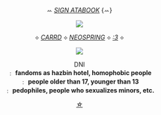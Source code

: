 <div align="center">
  
ꕀ [_SIGN ATABOOK_](https://fyolai.atabook.org) {ꕀ}

<div align="center">

![](https://komarev.com/ghpvc/?username=fyosig&color=c4ac7c&label=freaks
)

⟡ [_CARRD_](https://overquit.carrd.co) ⟡ [_NEOSPRING_](https://neospring.org/@vodkakiss) ⟡ [_:3_](https://youtu.be/MkMRzbB0Xlk?si=z5k9VekkCVU-v5BQ) ⟡

  </div>
<p align="center"><img src="https://github.com/user-attachments/assets/a19afe86-c8e4-48d2-88de-6ae896c0dc43">
<br> 
  
DNI <br>
﹕ **fandoms as hazbin hotel, homophobic people** <br>
﹕ **people older than 17, younger than 13** <br>
﹕ **pedophiles, people who sexualizes minors, etc.** <br>

[_☆_](https://doveis.straw.page)
